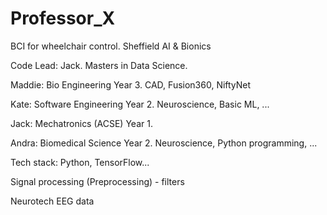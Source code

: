 # Professor_X
BCI for wheelchair control. Sheffield AI &amp; Bionics

Code Lead: Jack. Masters in Data Science.

Maddie: Bio Engineering Year 3. CAD, Fusion360, NiftyNet

Kate: Software Engineering Year 2. Neuroscience, Basic ML, ...

Jack: Mechatronics (ACSE) Year 1. 

Andra: Biomedical Science Year 2. Neuroscience, Python programming, ...

Tech stack: Python, TensorFlow...


Signal processing
(Preprocessing) - filters

Neurotech EEG data

